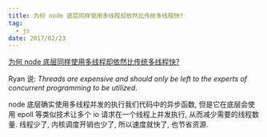 ```yaml
---
title: 为何 node 底层同样使用多线程却依然比传统多线程快?
tag:
  - js
date: 2017/02/23
---
```


[为何 node 底层同样使用多线程却依然比传统多线程快?](https://stackoverflow.com/questions/3629784/how-is-node-js-inherently-faster-when-it-still-relies-on-threads-internally)

Ryan 说: *Threads are expensive and should only be left to the experts of concurrent programming to be utilized*.

node 底层确实使用多线程并发的执行我们代码中的异步函数, 但是它在底层会使用 epoll 等类似技术让多个 io 请求在一个线程上并发执行, 从而减少需要的线程数量. 线程少了, 内核调度开销也少了, 所以速度就快了, 也节省资源.